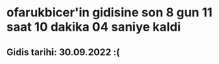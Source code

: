 # ofarukbicer'in gidisine son 8 gun 11 saat 10 dakika 04 saniye kaldi

## Gidis tarihi: 30.09.2022 :(